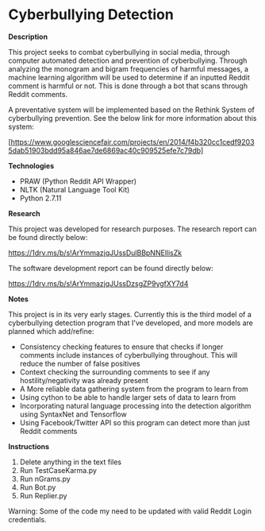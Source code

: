 # Cyberbullying Detection

**Description**

This project seeks to combat cyberbullying in social media, through computer automated detection and prevention of cyberbullying. Through analyzing the monogram and bigram frequencies of harmful messages, a machine learning algorithm will be used to determine if an inputted Reddit comment is harmful or not. This is done through a bot that scans through Reddit comments.

A preventative system will be implemented based on the Rethink System of cyberbullying prevention. See the below link for more information about this system:

[https://www.googlesciencefair.com/projects/en/2014/f4b320cc1cedf92035dab51903bdd95a846ae7de6869ac40c909525efe7c79db]

**Technologies**

- PRAW (Python Reddit API Wrapper)
- NLTK (Natural Language Tool Kit)
- Python 2.7.11

**Research**

This project was developed for research purposes. The research report can be found directly below:

https://1drv.ms/b/s!ArYmmazjqJUssDulBBpNNEllisZk

The software development report can be found directly below:

https://1drv.ms/b/s!ArYmmazjqJUssDzsgZP9ygfXY7d4

**Notes**

This project is in its very early stages. Currently this is the third model of a cyberbullying detection program that I've developed, and more models are planned which add/refine:

- Consistency checking features to ensure that checks if longer comments include instances of cyberbullying throughout. This will reduce the number of false positives
- Context checking the surrounding comments to see if any hostility/negativity was already present
- A More reliable data gathering system from the program to learn from
- Using cython to be able to handle larger sets of data to learn from
- Incorporating natural language processing into the detection algorithm using SyntaxNet and Tensorflow
- Using Facebook/Twitter API so this program can detect more than just Reddit comments

**Instructions**

1. Delete anything in the text files
2. Run TestCaseKarma.py
3. Run nGrams.py
4. Run Bot.py
5. Run Replier.py

Warning: Some of the code my need to be updated with valid Reddit Login credentials.
